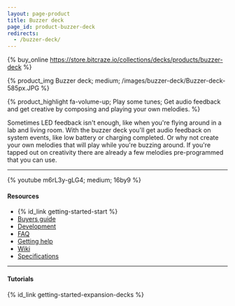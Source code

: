 ```yaml
---
layout: page-product
title: Buzzer deck
page_id: product-buzzer-deck
redirects:
  - /buzzer-deck/
---
```


{% buy_online https://store.bitcraze.io/collections/decks/products/buzzer-deck %}

{% product_img Buzzer deck; medium;
/images/buzzer-deck/Buzzer-deck-585px.JPG
%}

{% product_highlight
fa-volume-up;
Play some tunes;
Get audio feedback and get creative by composing and playing your own melodies.
%}

Sometimes LED feedback isn't enough, like when you're flying around in a lab and living room. With the
buzzer deck you'll get audio feedback on system events, like low battery or
charging completed.
Or why not create your own melodies that will play while you're buzzing around. If you're tapped out on creativity there are already a few
melodies pre-programmed that you can use.

---

{% youtube m6rL3y-gLG4; medium; 16by9 %}

#### Resources

- {% id_link getting-started-start %}
- [Buyers guide](/buy/buyers-guide/)
- [Development](/development/development-overview/)
- [FAQ](/support/f-a-q/)
- [Getting help](/support/getting-help/)
- [Wiki](https://wiki.bitcraze.io/projects:crazyflie2:expansionboards:buzzer)
- [Specifications](https://store.bitcraze.io/products/buzzer-deck)

---

#### Tutorials

{% id_link getting-started-expansion-decks %}
